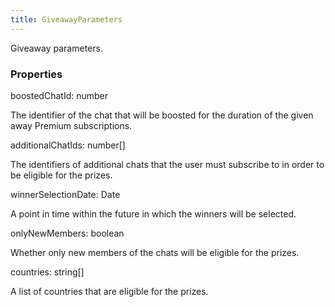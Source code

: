 ```yaml
---
title: GiveawayParameters
---
```


Giveaway parameters.

### Properties

<div class="flex flex-col gap-3"><div><div class="flex gap-2"><div class="font-mono"><span class="font-bold">boostedChatId</span><span class="opacity-50">:</span> <span>number</span></div></div><div class="pl-3"><div class="no-margin">

The identifier of the chat that will be boosted for the duration of the given away Premium subscriptions.

</div></div></div><div><div class="flex gap-2"><div class="font-mono"><span class="font-bold">additionalChatIds</span><span class="opacity-50">:</span> <span>number</span><span class="opacity-50">[]</span></div></div><div class="pl-3"><div class="no-margin">

The identifiers of additional chats that the user must subscribe to in order to be eligible for the prizes.

</div></div></div><div><div class="flex gap-2"><div class="font-mono"><span class="font-bold">winnerSelectionDate</span><span class="opacity-50">:</span> <span href="/">Date</span></div></div><div class="pl-3"><div class="no-margin">

A point in time within the future in which the winners will be selected.

</div></div></div><div><div class="flex gap-2"><div class="font-mono"><span class="font-bold">onlyNewMembers</span><span class="opacity-50">:</span> <span>boolean</span></div></div><div class="pl-3"><div class="no-margin">

Whether only new members of the chats will be eligible for the prizes.

</div></div></div><div><div class="flex gap-2"><div class="font-mono"><span class="font-bold">countries</span><span class="opacity-50">:</span> <span>string</span><span class="opacity-50">[]</span></div></div><div class="pl-3"><div class="no-margin">

A list of countries that are eligible for the prizes.

</div></div></div></div>

